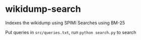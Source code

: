 # wikidump-search
Indexes the wikidump using SPIMI
Searches using BM-25

Put queries in `src/queries.txt`, run `python search.py` to search
